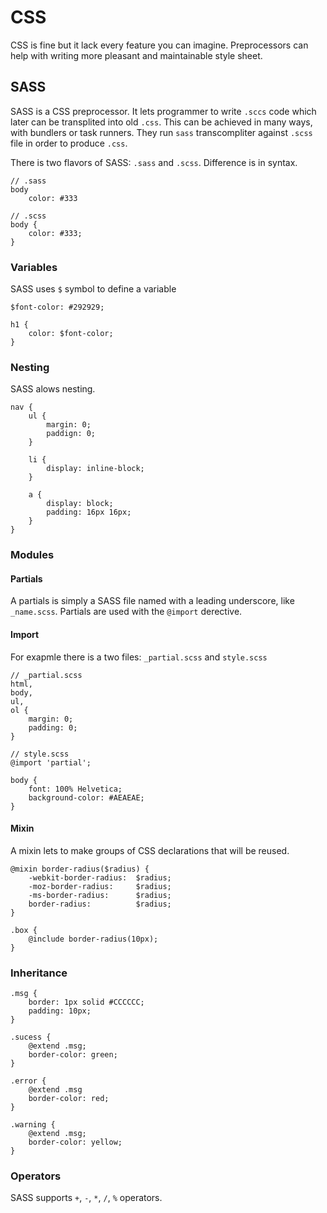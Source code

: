 # CSS
CSS is fine but it lack every feature you can imagine. Preprocessors can help with writing more pleasant and maintainable style sheet.

## SASS
SASS is a CSS preprocessor. It lets programmer to write `.sccs` code which later can be transplited into old `.css`. This can be achieved in many ways, with bundlers or task runners. They run `sass` transcompliter against `.scss` file in order to produce `.css`.

There is two flavors of SASS: `.sass` and `.scss`. Difference is in syntax.

```
// .sass
body
    color: #333

// .scss
body {
    color: #333;
}
```

### Variables
SASS uses `$` symbol to define a variable

```
$font-color: #292929;

h1 {
    color: $font-color;
}
```

### Nesting
SASS alows nesting.

```
nav {
    ul {
        margin: 0;
        paddign: 0;
    }

    li {
        display: inline-block;
    }

    a {
        display: block;
        padding: 16px 16px;
    }
}
```

### Modules

#### Partials
A partials is simply a SASS file named with a leading underscore, like `_name.scss`. Partials are used with the `@import` derective.

#### Import
For exapmle there is a two files: `_partial.scss` and `style.scss`

```
// _partial.scss
html,
body,
ul,
ol {
    margin: 0;
    padding: 0;
}

// style.scss
@import 'partial';

body {
    font: 100% Helvetica;
    background-color: #AEAEAE;
}
```

#### Mixin
A mixin lets to make groups of CSS declarations that will be reused.

```
@mixin border-radius($radius) {
    -webkit-border-radius:  $radius;
    -moz-border-radius:     $radius;
    -ms-border-radius:      $radius;
    border-radius:          $radius;
}

.box {
    @include border-radius(10px);
}
```

### Inheritance

```
.msg {
    border: 1px solid #CCCCCC;
    padding: 10px;
}

.sucess {
    @extend .msg;
    border-color: green;
}

.error {
    @extend .msg
    border-color: red;
}

.warning {
    @extend .msg;
    border-color: yellow;
}
```

### Operators
SASS supports `+`, `-`, `*`, `/`, `%` operators.
